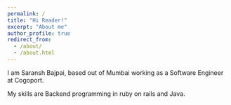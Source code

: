 ```yaml
---
permalink: /
title: "Hi Reader!"
excerpt: "About me"
author_profile: true
redirect_from: 
  - /about/
  - /about.html
---
```


I am Saransh Bajpai, based out of Mumbai working as a Software Engineer at Cogoport.

My skills are Backend programming in ruby on rails and Java.
